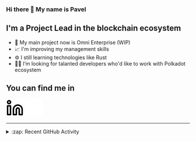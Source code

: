 ### Hi there 👋 My name is Pavel

## I'm a Project Lead in the blockchain ecosystem 

- 🚀 My main project now is Omni Enterprise (WIP)
- 📈 I'm improving my management skills
- ⚙️ I still learning technologies like Rust
- 🧑‍💻 I’m looking for talanted developers who'd like to work with Polkadot ecosystem

## You can find me in
[![website](./img/linkedin-light.svg)](https://www.linkedin.com/in/golovkinpl/)
[![website](./img/linkedin-dark.svg)](https://www.linkedin.com/in/golovkinpl/)

---

<details>
  <summary>:zap: Recent GitHub Activity</summary>
  
<!--START_SECTION:activity-->
1. 🎉 Merged PR [#526](https://github.com/novasamatech/metadata-portal/pull/526) in [novasamatech/metadata-portal](https://github.com/novasamatech/metadata-portal)
2. 🎉 Merged PR [#525](https://github.com/novasamatech/metadata-portal/pull/525) in [novasamatech/metadata-portal](https://github.com/novasamatech/metadata-portal)
3. 🎉 Merged PR [#523](https://github.com/novasamatech/metadata-portal/pull/523) in [novasamatech/metadata-portal](https://github.com/novasamatech/metadata-portal)
4. 🎉 Merged PR [#520](https://github.com/novasamatech/metadata-portal/pull/520) in [novasamatech/metadata-portal](https://github.com/novasamatech/metadata-portal)
5. 🗣 Commented on [#1239](https://github.com/novasamatech/nova-spektr/pull/1239#issuecomment-1805613748) in [novasamatech/nova-spektr](https://github.com/novasamatech/nova-spektr)
<!--END_SECTION:activity-->

</details>
